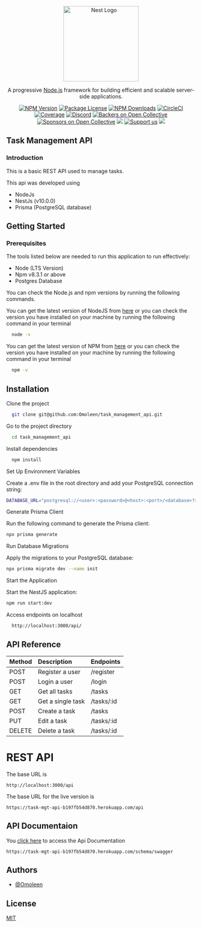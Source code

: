 <p align="center">
  <a href="http://nestjs.com/" target="blank"><img src="https://nestjs.com/img/logo-small.svg" width="200" alt="Nest Logo" /></a>
</p>

[circleci-image]: https://img.shields.io/circleci/build/github/nestjs/nest/master?token=abc123def456
[circleci-url]: https://circleci.com/gh/nestjs/nest

  <p align="center">A progressive <a href="http://nodejs.org" target="_blank">Node.js</a> framework for building efficient and scalable server-side applications.</p>
    <p align="center">
<a href="https://www.npmjs.com/~nestjscore" target="_blank"><img src="https://img.shields.io/npm/v/@nestjs/core.svg" alt="NPM Version" /></a>
<a href="https://www.npmjs.com/~nestjscore" target="_blank"><img src="https://img.shields.io/npm/l/@nestjs/core.svg" alt="Package License" /></a>
<a href="https://www.npmjs.com/~nestjscore" target="_blank"><img src="https://img.shields.io/npm/dm/@nestjs/common.svg" alt="NPM Downloads" /></a>
<a href="https://circleci.com/gh/nestjs/nest" target="_blank"><img src="https://img.shields.io/circleci/build/github/nestjs/nest/master" alt="CircleCI" /></a>
<a href="https://coveralls.io/github/nestjs/nest?branch=master" target="_blank"><img src="https://coveralls.io/repos/github/nestjs/nest/badge.svg?branch=master#9" alt="Coverage" /></a>
<a href="https://discord.gg/G7Qnnhy" target="_blank"><img src="https://img.shields.io/badge/discord-online-brightgreen.svg" alt="Discord"/></a>
<a href="https://opencollective.com/nest#backer" target="_blank"><img src="https://opencollective.com/nest/backers/badge.svg" alt="Backers on Open Collective" /></a>
<a href="https://opencollective.com/nest#sponsor" target="_blank"><img src="https://opencollective.com/nest/sponsors/badge.svg" alt="Sponsors on Open Collective" /></a>
  <a href="https://paypal.me/kamilmysliwiec" target="_blank"><img src="https://img.shields.io/badge/Donate-PayPal-ff3f59.svg"/></a>
    <a href="https://opencollective.com/nest#sponsor"  target="_blank"><img src="https://img.shields.io/badge/Support%20us-Open%20Collective-41B883.svg" alt="Support us"></a>
  <a href="https://twitter.com/nestframework" target="_blank"><img src="https://img.shields.io/twitter/follow/nestframework.svg?style=social&label=Follow"></a>
</p>
  <!--[![Backers on Open Collective](https://opencollective.com/nest/backers/badge.svg)](https://opencollective.com/nest#backer)
  [![Sponsors on Open Collective](https://opencollective.com/nest/sponsors/badge.svg)](https://opencollective.com/nest#sponsor)-->

## Task Management API

### Introduction

This is a basic REST API used to manage tasks.

This api was developed using

- NodeJs
- NestJs (v10.0.0)
- Prisma (PostgreSQL database)

## Getting Started

### Prerequisites

The tools listed below are needed to run this application to run effectively:

- Node (LTS Version)
- Npm v8.3.1 or above
- Postgres Database

You can check the Node.js and npm versions by running the following commands.


You can get the latest version of NodeJS from [here](https://nodejs.org/en/download/) or you can check the version you have installed on your machine by running the following command in your terminal

```bash
  node -v
```

You can get the latest version of NPM from [here](https://www.npmjs.com/get-npm) or you can check the version you have installed on your machine by running the following command in your terminal

```bash
  npm -v
```

## Installation

Clone the project

```bash
  git clone git@github.com:Omoleen/task_management_api.git
```

Go to the project directory

```bash
  cd task_management_api
```

Install dependencies

```bash
  npm install
```
Set Up Environment Variables

Create a .env file in the root directory and add your PostgreSQL connection string:

```bash
DATABASE_URL="postgresql://<user>:<password>@<host>:<port>/<database>?schema=public"
```
Generate Prisma Client

Run the following command to generate the Prisma client:


```bash
npx prisma generate
```
Run Database Migrations

Apply the migrations to your PostgreSQL database:

```bash
npx prisma migrate dev --name init
```
Start the Application

Start the NestJS application:

```bash
npm run start:dev
```



Access endpoints on localhost

```bash
  http://localhost:3000/api/
```


## API Reference

| Method | Description                    | Endpoints                   |
| :----- | :----------------------------- | :-------------------------- |
| POST   | Register a user             | /register         |
| POST   | Login a user                | /login            |
| GET    | Get all tasks              | /tasks              |
| GET    | Get a single task           | /tasks/:id              |
| POST   | Create a task             | /tasks           |
| PUT    | Edit a task               | /tasks/:id              |
| DELETE | Delete a task             | /tasks/:id              |


<!-- ## Run the tests

Unit Tests

```shell
npm run test
```

End to End Tests

```shell
npm run test:e2e
``` -->

# REST API

The base URL is

    http://localhost:3000/api
    

The base URL for the live version is

    https://task-mgt-api-b197fb54d870.herokuapp.com/api

## API Documentaion

You [click here](https://task-mgt-api-b197fb54d870.herokuapp.com/schema/swagger) to access the Api Documentation

    https://task-mgt-api-b197fb54d870.herokuapp.com/schema/swagger



## Authors

- [@Omoleen](https://github.com/Omoleen)

## License

[MIT](https://choosealicense.com/licenses/mit/)